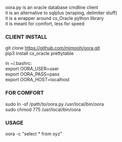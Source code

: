 oora.py is an oracle database cmdline client  
it is an alternative to sqlplus (wraping, delimiter stuff)  
it is a wrapper around cx_Oracle python library  
it is meant for comfort, less for speed

### CLIENT INSTALL

git clone https://github.com/mimooh/oora.git  
pip3 install cx_oracle prettytable  

in ~/.bashrc:  
export OORA_USER=user  
export OORA_PASS=pass  
export OORA_HOST=localhost

### FOR COMFORT

sudo ln -sf /path/to/oora.py /usr/local/bin/oora  
sudo chmod 775 /usr/local/bin/oora  

### USAGE

oora -c "select * from xyz"  
